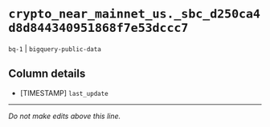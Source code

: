 # `crypto_near_mainnet_us._sbc_d250ca4d8d844340951868f7e53dccc7`
`bq-1` | `bigquery-public-data`

## Column details
* [TIMESTAMP] `last_update`

-------------------------------------------------------------------------------
*Do not make edits above this line.*
